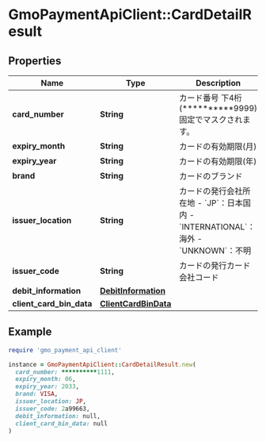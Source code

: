 # GmoPaymentApiClient::CardDetailResult

## Properties

| Name | Type | Description | Notes |
| ---- | ---- | ----------- | ----- |
| **card_number** | **String** | カード番号   下4桁(**********9999)固定でマスクされます。  | [optional] |
| **expiry_month** | **String** | カードの有効期限(月) | [optional] |
| **expiry_year** | **String** | カードの有効期限(年) | [optional] |
| **brand** | **String** | カードのブランド | [optional] |
| **issuer_location** | **String** | カードの発行会社所在地 - &#x60;JP&#x60;：日本国内 - &#x60;INTERNATIONAL&#x60;：海外 - &#x60;UNKNOWN&#x60;：不明  | [optional] |
| **issuer_code** | **String** | カードの発行カード会社コード | [optional] |
| **debit_information** | [**DebitInformation**](DebitInformation.md) |  | [optional] |
| **client_card_bin_data** | [**ClientCardBinData**](ClientCardBinData.md) |  | [optional] |

## Example

```ruby
require 'gmo_payment_api_client'

instance = GmoPaymentApiClient::CardDetailResult.new(
  card_number: **********1111,
  expiry_month: 06,
  expiry_year: 2033,
  brand: VISA,
  issuer_location: JP,
  issuer_code: 2a99663,
  debit_information: null,
  client_card_bin_data: null
)
```

